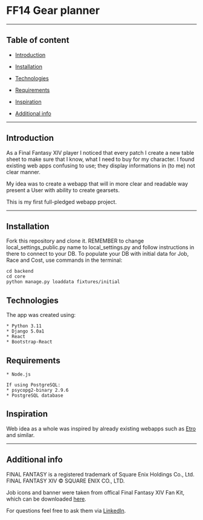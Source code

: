 # FF14 Gear planner

*** 

## Table of content

* [Introduction](#introduction)
* [Installation](#installation)
* [Technologies](#technologies)
* [Requirements](#requirements)
* [Inspiration](#inspiration)
* [Additional info](#additional-info)

  [//]: # (* [Features]&#40;#features&#41;)
  [//]: # (* [To-do]&#40;#to-do&#41;)

***

## Introduction

As a Final Fantasy XIV player I noticed that every patch I create a new table sheet to make sure that I know, what I
need to buy for my character. I found existing web apps confusing to use; they display informations in (to me) not clear
manner.

My idea was to create a webapp that will in more clear and readable way present a User with ability to create
gearsets.

This is my first full-pledged webapp project.

***

## Installation

Fork this repository and clone it.
REMEMBER to change local_settings_public.py name to local_settings.py and follow instructions in there to connect to
your DB.
To populate your DB with initial data for Job, Race and Cost, use commands in the terminal:

```
cd backend
cd core
python manage.py loaddata fixtures/initial
```

## Technologies

The app was created using:

```
* Python 3.11
* Django 5.0a1
* React
* Bootstrap-React
```

## Requirements

```
* Node.js

If using PostgreSQL:
* psycopg2-binary 2.9.6
* PostgreSQL database
```

[//]: # (***)

[//]: # ()
[//]: # (## Features)

[//]: # ()
[//]: # (You will be able to:)

[//]: # ()
[//]: # (* view gear pieces for each role,)

[//]: # (* add a gear piece &#40;both in admin site and via webapp itself&#41;,)

[//]: # (* login / logout / registration,)

[//]: # (* view races' base stats,)

[//]: # (* view list of: jobs, costs, types, contents;)

[//]: # (* view, edit and delete &#40;as for now, both editing and deleting is Superuser exclusive&#41; a gearset,)

[//]: # (* create a gearset, which will be assigned to your profile,)

[//]: # (* view gearsets created by you in Profile.)

[//]: # (## To-do)

[//]: # ()
[//]: # (* inserting data into DB from API &#40;as for now each gear piece is added manually by a superuser&#41;,)

[//]: # (* preventing a User from adding the same ring in both left and right ring slots &#40;not applicable to crafted,)

[//]: # (  non-augmented pieces&#41;,)

[//]: # (* displaying gear pieces filtered by a chosen job in "Add a gearset" form,)

[//]: # (* editing a gearset using custom View, not using EditView from Django, to enhance UX.)

[//]: # ()
[//]: # (***)

## Inspiration

Web idea as a whole was inspired by already existing webapps such as [Etro](https://etro.gg/) and similar.


***

## Additional info

FINAL FANTASY is a registered trademark of Square Enix Holdings Co., Ltd.
FINAL FANTASY XIV © SQUARE ENIX CO., LTD.

Job icons and banner were taken from offical Final Fantasy XIV Fan Kit, which can be
downloaded [here](https://na.finalfantasyxiv.com/lodestone/special/fankit/).

For questions feel free to ask them via [LinkedIn](https://www.linkedin.com/in/pawe%C5%82-zwoli%C5%84ski/).